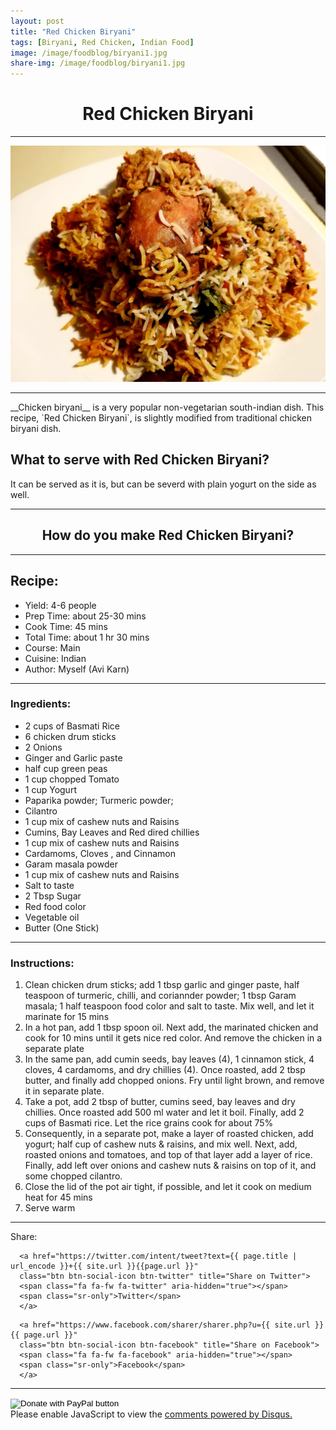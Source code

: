 ```yaml
---
layout: post
title: "Red Chicken Biryani"
tags: [Biryani, Red Chicken, Indian Food]
image: /image/foodblog/biryani1.jpg
share-img: /image/foodblog/biryani1.jpg 
---
```


<center><h1> Red Chicken Biryani </h1> </center>
<hr>
<center><img src="/image/foodblog/biryani1.jpg"> </center>
<hr>
__Chicken biryani__ is a very popular non-vegetarian south-indian dish. This recipe, `Red Chicken Biryani`, is slightly modified from traditional chicken biryani dish.

<h2> What to serve with Red Chicken Biryani?</h2>
It can be served as it is, but can be severd with plain yogurt on the side as well.
<hr>

<center><h2> How do you make Red Chicken Biryani?</h2></center>

<hr>

<h2> Recipe: </h2>

<ul>
  <li> Yield: 4-6 people </li>
  <li> Prep Time: about 25-30 mins </li>
  <li> Cook Time: 45 mins </li>
  <li> Total Time:  about 1 hr 30 mins</li>
  <li> Course:  Main</li>
  <li> Cuisine: Indian  </li>
  <li> Author: Myself (Avi Karn) </li>
</ul>
<hr>

<h3> Ingredients: </h3>

<ul>
  <li> 2 cups of Basmati Rice </li>
  <li> 6 chicken drum sticks </li>
    <li> 2 Onions  </li>
    <li> Ginger and Garlic paste </li>
    <li> half cup green peas </li>
    <li> 1 cup chopped Tomato </li>
    <li> 1 cup Yogurt </li>
    <li> Paparika powder; Turmeric powder;  </li>
    <li> Cilantro </li>
    <li> 1 cup mix of cashew nuts and Raisins </li>
    <li> Cumins, Bay Leaves and Red dired chillies</li>
    <li> 1 cup mix of cashew nuts and Raisins </li>
    <li> Cardamoms, Cloves , and Cinnamon  </li>
    <li> Garam masala powder </li>
    <li> 1 cup mix of cashew nuts and Raisins </li>
    <li> Salt to taste </li>
    <li> 2 Tbsp Sugar </li>
    <li> Red food color </li>
    <li> Vegetable oil </li>
    <li> Butter (One Stick) </li>
</ul>
<hr>

<h3> Instructions:</h3>

<ol>
  <li> Clean chicken drum sticks; add 1 tbsp garlic and ginger paste, half teaspoon of turmeric, chilli, and coriannder powder; 1 tbsp Garam masala; 1 half teaspoon food color and salt to taste. Mix well, and let it marinate for 15 mins </li>
  <li> In a hot pan, add 1 tbsp spoon oil. Next add, the marinated chicken and cook for 10 mins until it gets nice red color. And remove the chicken in a separate plate</li>
  <li> In the same pan, add cumin seeds, bay leaves (4), 1 cinnamon stick, 4 cloves, 4 cardamoms, and dry chillies (4). Once roasted, add 2 tbsp butter, and finally add chopped onions. Fry until light brown, and remove it in separate plate. </li>
  <li> Take a pot, add 2 tbsp of butter, cumins seed, bay leaves and dry chillies. Once roasted add 500 ml water and let it boil. Finally, add 2 cups of Basmati rice. Let the rice grains cook for about 75%</li>
  <li> Consequently, in a separate pot, make a layer of roasted chicken, add yogurt; half cup of cashew nuts & raisins, and mix well. Next, add, roasted onions and tomatoes, and top of that layer add a layer of rice. Finally, add left over onions and cashew nuts & raisins on top of it, and some chopped cilantro.</li>
  <li> Close the lid of the pot air tight, if possible, and let it cook on medium heat for 45 mins </li>
  <li> Serve warm </li>
</ol>
<hr>

<!--- Sharing ----------------------------------->
<section id = "social-share-section">
  <span class="sr-only">Share: </span>

  
<!--- Share on Twitter -->
      <a href="https://twitter.com/intent/tweet?text={{ page.title | url_encode }}+{{ site.url }}{{page.url }}"
      class="btn btn-social-icon btn-twitter" title="Share on Twitter">
      <span class="fa fa-fw fa-twitter" aria-hidden="true"></span>
      <span class="sr-only">Twitter</span>
      </a>

<!--- Share on Facebook -->
      <a href="https://www.facebook.com/sharer/sharer.php?u={{ site.url }}{{ page.url }}"
      class="btn btn-social-icon btn-facebook" title="Share on Facebook">
      <span class="fa fa-fw fa-facebook" aria-hidden="true"></span>
      <span class="sr-only">Facebook</span>
      </a>
</section>

<hr>
<form action="https://www.paypal.com/cgi-bin/webscr" method="post" target="_top">
<input type="hidden" name="cmd" value="_donations" />
<input type="hidden" name="business" value="8ZF7YRTZ42EKU" />
<input type="hidden" name="item_name" value="To support the education for all." />
<input type="hidden" name="currency_code" value="USD" />
<input type="image" src="https://www.paypalobjects.com/en_US/i/btn/btn_donateCC_LG.gif" border="0" name="submit" title="PayPal - The safer, easier way to pay online!" alt="Donate with PayPal button" />
<img alt="" border="0" src="https://www.paypal.com/en_US/i/scr/pixel.gif" width="1" height="1" />
</form>
  
<div class="disqus-comments">
          
<div class="comments">
    <div id="disqus_thread"></div>
    <script type="text/javascript">
        var disqus_shortname = 'avikarn';
            var url_parts = window.location.href.split("?");
            url_parts = url_parts[0].split("#");
            disqus_url = url_parts[0];
            disqus_url = disqus_url.replace(/(\/)*$/, "/");
            disqus_url = disqus_url.replace(/https:\/\//, "http:\/\/");
            if (disqus_url.substr(-9) == "projects/") {
                disqus_url = disqus_url.substr(0, disqus_url.length - 1);
            }

        (function() {
            var dsq = document.createElement('script'); dsq.type = 'text/javascript'; dsq.async = true;
            dsq.src = '//' + disqus_shortname + '.disqus.com/embed.js';
            (document.getElementsByTagName('head')[0] || document.getElementsByTagName('body')[0]).appendChild(dsq);
        })();
  </script>
    <noscript>Please enable JavaScript to view the <a href="https://disqus.com/?ref_noscript">comments powered by Disqus.</a></noscript>
  </div>
</div>

<!-- Global site tag (gtag.js) - Google Analytics -->
<script async src="https://www.googletagmanager.com/gtag/js?id=UA-123359651-1"></script>
<script>
  window.dataLayer = window.dataLayer || [];
  function gtag(){dataLayer.push(arguments);}
  gtag('js', new Date());
  gtag('config', 'UA-123359651-1');
</script>

<script async src="//pagead2.googlesyndication.com/pagead/js/adsbygoogle.js"></script>
<script>
  (adsbygoogle = window.adsbygoogle || []).push({
    google_ad_client: "ca-pub-5126027065024936",
    enable_page_level_ads: true
  });
</script>
